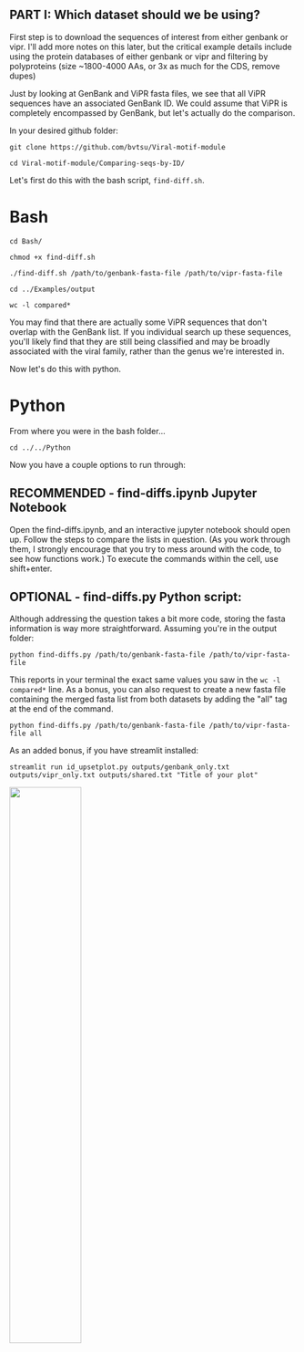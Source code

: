 ## PART I: Which dataset should we be using?

First step is to download the sequences of interest from either genbank or vipr. I'll add more notes on this later, but the critical example details include using the protein databases of either genbank or vipr and filtering by polyproteins (size ~1800-4000 AAs, or 3x as much for the CDS, remove dupes)

Just by looking at GenBank and ViPR fasta files, we see that all ViPR sequences have an associated GenBank ID.
We could assume that ViPR is completely encompassed by GenBank, but let's actually do the comparison.

In your desired github folder:

```git clone https://github.com/bvtsu/Viral-motif-module```

```cd Viral-motif-module/Comparing-seqs-by-ID/```

Let's first do this with the bash script, ```find-diff.sh```.

# Bash

```cd Bash/```

```chmod +x find-diff.sh```

```./find-diff.sh /path/to/genbank-fasta-file /path/to/vipr-fasta-file```

```cd ../Examples/output```

```wc -l compared*```

You may find that there are actually some ViPR sequences that don't overlap with the GenBank list. If you individual search up these sequences, you'll likely find that they are still being classified and may be broadly associated with the viral family, rather than the genus we're interested in.

Now let's do this with python. 

# Python
From where you were in the bash folder...

```cd ../../Python```

Now you have a couple options to run through:
## RECOMMENDED - find-diffs.ipynb Jupyter Notebook
Open the find-diffs.ipynb, and an interactive jupyter notebook should open up. Follow the steps to compare the lists in question. (As you work through them, I strongly encourage that you try to mess around with the code, to see how functions work.) To execute the commands within the cell, use shift+enter.

## OPTIONAL - find-diffs.py Python script:
Although addressing the question takes a bit more code, storing the fasta information is way more straightforward. Assuming you're in the output folder:

```python find-diffs.py /path/to/genbank-fasta-file /path/to/vipr-fasta-file```

This reports in your terminal the exact same values you saw in the ```wc -l compared*``` line.
As a bonus, you can also request to create a new fasta file containing the merged fasta list from both datasets by adding the "all" tag at the end of the command.

```python find-diffs.py /path/to/genbank-fasta-file /path/to/vipr-fasta-file all```

As an added bonus, if you have streamlit installed:

```streamlit run id_upsetplot.py outputs/genbank_only.txt outputs/vipr_only.txt outputs/shared.txt "Title of your plot"```

<img src="https://github.com/daugherty-lab/Viral-motif-module/blob/main/img/genbank_vs_vipr.png?raw=true" width="50%">